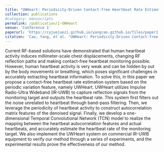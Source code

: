 ```yaml
---
title: "UWHeart: Periodicity-Driven Contact-free Heartbeat Rate Estimation Based on IR-UWB Technology"
collection: publications
#category: manuscripts
permalink: /publication/1-UWHeart
venue: 'Conference 1'
paperurl: 'https://cyjuejuezi.github.io/yangcao.github.io/files/paper1.pdf'
citation: 'Cao, Yang, et al. "UWHeart: Periodicity-Driven Contact-free Heartbeat Rate Estimation Based on IR-UWB Technology." 2024 IEEE International Conference on Bioinformatics and Biomedicine (BIBM). IEEE, 2024.'
---
```

Current RF-based solutions have demonstrated that human heartbeat activity induces millimeter-scale chest displacements, changing RF reflection paths and making contact-free heartbeat monitoring possible. However, human heartbeat activity is very weak and can be hidden by out by the body movements or breathing, which poses significant challenges in accurately extracting heartbeat information. To solve this, in this paper we propose a contact-free heartbeat rate estimation system based on the periodic variation feature, namely UWHeart. UWHeart utilizes Impulse Radio-Ultra Wideband (IR-UWB) to capture reflection signals from the monitoring target and outputs the heartbeat rate. This system first filters out the noise unrelated to heartbeat through band-pass filtering. Then, we leverage the periodicity of heartbeat activity to construct autocorrelation matrix features of the denoised signal. Finally, we develop a one-dimensional Temporal Convolutional Network (TCN) model to realize the mapping between the heartbeat autocorrelation features and actual heartbeats, and accurately estimate the heartbeat rate of the monitoring target. We also implement the UWHeart system on commercial IR-UWB equipment to verify our method through a series of experiments, and the experimental results prove the effectiveness of our method.

